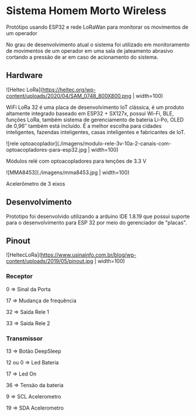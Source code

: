 # Sistema Homem Morto Wireless  


Protótipo usando ESP32 e rede LoRaWan para monitorar os movimentos de um operador  

No grau de desenvolvimento atual o sistema foi utilizado em 
monitoramento de movimentos de um operador em uma sala de jateamento abrasivo cortando a pressão de ar em caso de acionamento do sistema.

## Hardware

![Heltec LoRa](https://heltec.org/wp-content/uploads/2020/04/SAM_0748_800X800.png | width=100)

WiFi LoRa 32 é uma placa de desenvolvimento IoT clássica, é um produto altamente integrado baseado em ESP32 + SX127x, possui Wi-Fi, BLE, funções LoRa, também sistema de gerenciamento de bateria Li-Po, OLED de 0,96″ também está incluído. É a melhor escolha para cidades inteligentes, fazendas inteligentes, casas inteligentes e fabricantes de IoT.

![rele optoacoplador](./imagens/modulo-rele-3v-10a-2-canais-com-optoacopladores-para-esp32.jpg | width=100)

Módulos relé com optoacopladores para tenções de 3.3 V

![MMA8453](./imagens/mma8453.jpg | width=100)

Acelerômetro de 3 eixos 

## Desenvolvimento 

Prototipo foi desenvolvido utilizando a arduino IDE 1.8.19 que possui suporte para o desenvolvimento para ESP 32 
por meio do gerenciador de "placas".

## Pinout 

![HeltecLoRa](https://www.usinainfo.com.br/blog/wp-content/uploads/2019/05/pinout.jpg | width=100)

### Receptor 

 0  => Sinal da Porta 
 
 17 => Mudança de frequência
 
 32 => Saída Rele 1 
 
 33 => Saída Rele 2
 


### Transmissor 

13 => Botão DeepSleep

12 ou 0 => Led Bateria

17 => Led On

36 => Tensão da bateria

9 => SCL Acelerometro 

19 => SDA Acelerometro
